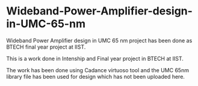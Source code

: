 # Wideband-Power-Amplifier-design-in-UMC-65-nm
Wideband Power Amplifier design in UMC 65 nm project has been done as BTECH final year project at IIST.


This is a work done in Intenship and Final year project in BTECH at IIST. 

The work has been done using Cadance virtuoso tool and the UMC 65nm library file has been used for design which has not been uploaded here. 
